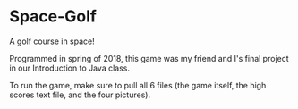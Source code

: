 # Space-Golf
A golf course in space!

Programmed in spring of 2018, this game was my friend and I's final project in our Introduction to Java class.

To run the game, make sure to pull all 6 files (the game itself, the high scores text file, and the four pictures).
